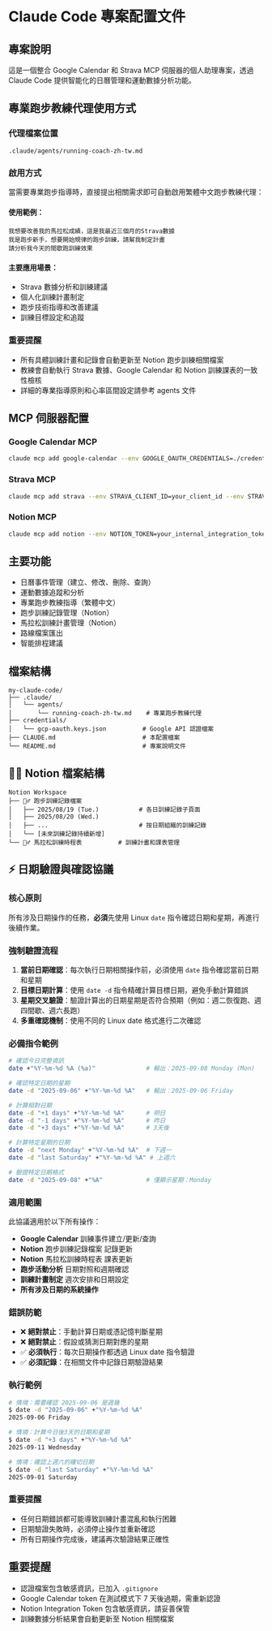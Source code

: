 # Claude Code 專案配置文件

## 專案說明
這是一個整合 Google Calendar 和 Strava MCP 伺服器的個人助理專案，透過 Claude Code 提供智能化的日曆管理和運動數據分析功能。

## 專業跑步教練代理使用方式

### 代理檔案位置
`.claude/agents/running-coach-zh-tw.md`

### 啟用方式
當需要專業跑步指導時，直接提出相關需求即可自動啟用繁體中文跑步教練代理：

#### 使用範例：
```
我想要改善我的馬拉松成績，這是我最近三個月的Strava數據
我是跑步新手，想要開始規律的跑步訓練，請幫我制定計畫
請分析我今天的間歇跑訓練效果
```

#### 主要應用場景：
- Strava 數據分析和訓練建議
- 個人化訓練計畫制定
- 跑步技術指導和改善建議
- 訓練目標設定和追蹤

### 重要提醒
- 所有具體訓練計畫和記錄會自動更新至 Notion 跑步訓練相關檔案
- 教練會自動執行 Strava 數據、Google Calendar 和 Notion 訓練課表的一致性檢核
- 詳細的專業指導原則和心率區間設定請參考 agents 文件

## MCP 伺服器配置

### Google Calendar MCP
```bash
claude mcp add google-calendar --env GOOGLE_OAUTH_CREDENTIALS=./credentials/gcp-oauth.keys.json -- npx @cocal/google-calendar-mcp
```

### Strava MCP  
```bash
claude mcp add strava --env STRAVA_CLIENT_ID=your_client_id --env STRAVA_CLIENT_SECRET=your_client_secret --env STRAVA_ACCESS_TOKEN=your_access_token --env STRAVA_REFRESH_TOKEN=your_refresh_token -- node /path/to/strava-mcp/dist/server.js
```

### Notion MCP
```bash
claude mcp add notion --env NOTION_TOKEN=your_internal_integration_token -- npx -y @notionhq/notion-mcp-server
```

## 主要功能
- 日曆事件管理（建立、修改、刪除、查詢）
- 運動數據追蹤和分析
- 專業跑步教練指導（繁體中文）
- 跑步訓練記錄管理（Notion）
- 馬拉松訓練計畫管理（Notion）
- 路線檔案匯出
- 智能排程建議

## 檔案結構
```
my-claude-code/
├── .claude/
│   └── agents/
│       └── running-coach-zh-tw.md    # 專業跑步教練代理
├── credentials/
│   └── gcp-oauth.keys.json          # Google API 認證檔案
├── CLAUDE.md                        # 本配置檔案
└── README.md                        # 專案說明文件
```

## 🏃‍♂️ Notion 檔案結構
```
Notion Workspace
├── 🏃‍♂️ 跑步訓練記錄檔案
│   ├── 2025/08/19 (Tue.)           # 各日訓練記錄子頁面
│   ├── 2025/08/20 (Wed.)
│   ├── ...                         # 按日期組織的訓練記錄
│   └── [未來訓練記錄持續新增]
└── 🏃‍♂️ 馬拉松訓練時程表          # 訓練計畫和課表管理
```

## ⚡ 日期驗證與確認協議

### 核心原則
所有涉及日期操作的任務，**必須**先使用 Linux `date` 指令確認日期和星期，再進行後續作業。

### 強制驗證流程
1. **當前日期確認**：每次執行日期相關操作前，必須使用 `date` 指令確認當前日期和星期
2. **目標日期計算**：使用 `date -d` 指令精確計算目標日期，避免手動計算錯誤  
3. **星期交叉驗證**：驗證計算出的日期星期是否符合預期（例如：週二恢復跑、週四間歇、週六長跑）
4. **多重確認機制**：使用不同的 Linux date 格式進行二次確認

### 必備指令範例
```bash
# 確認今日完整資訊
date +"%Y-%m-%d %A (%a)"              # 輸出：2025-09-08 Monday (Mon)

# 確認特定日期的星期
date -d "2025-09-06" +"%Y-%m-%d %A"   # 輸出：2025-09-06 Friday

# 計算相對日期
date -d "+1 days" +"%Y-%m-%d %A"      # 明日
date -d "-1 days" +"%Y-%m-%d %A"      # 昨日
date -d "+3 days" +"%Y-%m-%d %A"      # 3天後

# 計算特定星期的日期
date -d "next Monday" +"%Y-%m-%d %A"  # 下週一
date -d "last Saturday" +"%Y-%m-%d %A" # 上週六

# 驗證特定日期格式
date -d "2025-09-08" +"%A"            # 僅顯示星期：Monday
```

### 適用範圍
此協議適用於以下所有操作：
- **Google Calendar** 訓練事件建立/更新/查詢
- **Notion** 跑步訓練記錄檔案 記錄更新
- **Notion** 馬拉松訓練時程表 課表更新  
- **跑步活動分析** 日期對照和週期確認
- **訓練計畫制定** 週次安排和日期設定
- **所有涉及日期的系統操作**

### 錯誤防範
- ❌ **絕對禁止**：手動計算日期或憑記憶判斷星期
- ❌ **絕對禁止**：假設或猜測日期對應的星期
- ✅ **必須執行**：每次日期操作都透過 Linux date 指令驗證
- ✅ **必須記錄**：在相關文件中記錄日期驗證結果

### 執行範例
```bash
# 情境：需要確認 2025-09-06 是週幾
$ date -d "2025-09-06" +"%Y-%m-%d %A"
2025-09-06 Friday

# 情境：計算今日後3天的日期和星期
$ date -d "+3 days" +"%Y-%m-%d %A"
2025-09-11 Wednesday

# 情境：確認上週六的確切日期
$ date -d "last Saturday" +"%Y-%m-%d %A"  
2025-09-01 Saturday
```

### 重要提醒
- 任何日期錯誤都可能導致訓練計畫混亂和執行困難
- 日期驗證失敗時，必須停止操作並重新確認
- 所有日期操作完成後，建議再次驗證結果正確性

## 重要提醒
- 認證檔案包含敏感資訊，已加入 `.gitignore`
- Google Calendar token 在測試模式下 7 天後過期，需重新認證
- Notion Integration Token 包含敏感資訊，請妥善保管
- 訓練數據分析結果會自動更新至 Notion 相關檔案